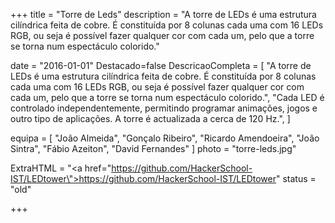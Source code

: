 +++
title = "Torre de Leds"
description = "A torre de LEDs é uma estrutura cilíndrica feita de cobre. É constituída por 8 colunas cada uma com 16 LEDs RGB, ou seja é possível fazer qualquer cor com cada um, pelo que a torre se torna num espectáculo colorido."

date = "2016-01-01"
Destacado=false
DescricaoCompleta = [
    "A torre de LEDs é uma estrutura cilíndrica feita de cobre. É constituída por 8 colunas cada uma com 16 LEDs RGB, ou seja é possível fazer qualquer cor com cada um, pelo que a torre se torna num espectáculo colorido.",
    "Cada LED é controlado independentemente, permitindo programar animações, jogos e outro tipo de aplicações. A torre é actualizada a cerca de 120 Hz.",
]

equipa = [
    "João Almeida",
    "Gonçalo Ribeiro",
    "Ricardo Amendoeira",
    "João Sintra",
    "Fábio Azeiton",
    "David Fernandes"
    ]
photo = "torre-leds.jpg"

    
ExtraHTML = "<a href=\"https://github.com/HackerSchool-IST/LEDtower\">https://github.com/HackerSchool-IST/LEDtower</a>"
status = "old"

+++

